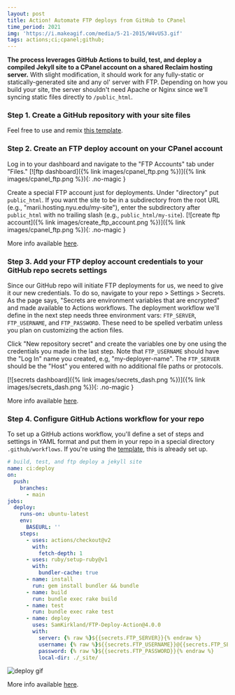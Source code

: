 ```yaml
---
layout: post
title: Action! Automate FTP deploys from GitHub to CPanel
time_period: 2021
img: 'https://i.makeagif.com/media/5-21-2015/W4vUS3.gif'
tags: actions;ci;cpanel;github;
---
```


**The process leverages GitHub Actions to build, test, and deploy a compiled Jekyll site to a CPanel account on a shared Reclaim hosting server.** With slight modification, it should work for any fully-static or statically-generated site and any ol' server with FTP. Depending on how you build your site, the server shouldn't need Apache or Nginx since we'll syncing static files directly to `/public_html`.

### Step 1. **Create a GitHub repository with your site files**  
Feel free to use and remix [this template](https://github.com/nyu-dss/wh-deploilerplate).

### Step 2. **Create an FTP deploy account on your CPanel account**  
Log in to your dashboard and navigate to the "FTP Accounts" tab under "Files."
[![ftp dashboard]({% link images/cpanel_ftp.png %})]({% link images/cpanel_ftp.png %}){: .no-magic }

Create a special FTP account just for deployments. Under "directory" put `public_html`. If you want the site to be in a subdirectory from the root URL (e.g., "marii.hosting.nyu.edu/my-site"), enter the subdirectory after `public_html` with no trailing slash (e.g., `public_html/my-site`).
[![create ftp account]({% link images/create_ftp_account.png %})]({% link images/cpanel_ftp.png %}){: .no-magic }

More info available [here](https://docs.cpanel.net/cpanel/files/ftp-accounts/).

### Step 3. **Add your FTP deploy account credentials to your GitHub repo secrets settings**  
Since our GitHub repo will initiate FTP deployments for us, we need to give it our new credentials. To do so, navigate to your repo > Settings > Secrets. As the page says, "Secrets are environment variables that are encrypted" and made available to Actions workflows. The deployment workflow we'll define in the next step needs three environment vars: `FTP_SERVER`, `FTP_USERNAME`, and `FTP_PASSWORD`.  These need to be spelled verbatim unless you plan on customizing the action files.

Click "New repository secret" and create the variables one by one using the credentials you made in the last step. Note that `FTP_USERNAME` should have the "Log In" name you created, e.g, "my-deployer-name". The `FTP_SERVER` should be the "Host" you entered with no additional file paths or protocols.

[![secrets dashboard]({% link images/secrets_dash.png %})]({% link images/secrets_dash.png %}){: .no-magic }

More info available [here](https://docs.github.com/en/actions/reference/encrypted-secrets).

### Step 4. **Configure GitHub Actions workflow for your repo**

To set up a GitHub actions workflow, you'll define a set of steps and settings in YAML format and put them in your repo in a special directory `.github/workflows`. If you're using the [template](https://github.com/nyu-dss/wh-deploilerplate), this is already set up.

``` yml
# build, test, and ftp deploy a jekyll site
name: ci:deploy
on:
  push:
    branches:
      - main
jobs:
  deploy:
    runs-on: ubuntu-latest
    env:
      BASEURL: ''
    steps:
      - uses: actions/checkout@v2
        with:
          fetch-depth: 1
      - uses: ruby/setup-ruby@v1
        with:
          bundler-cache: true
      - name: install
        run: gem install bundler && bundle
      - name: build
        run: bundle exec rake build
      - name: test
        run: bundle exec rake test
      - name: deploy
        uses: SamKirkland/FTP-Deploy-Action@4.0.0
        with:
          server: {% raw %}${{secrets.FTP_SERVER}}{% endraw %}
          username: {% raw %}${{secrets.FTP_USERNAME}}@{{secrets.FTP_SERVER}}{% endraw %}
          password: {% raw %}${{secrets.FTP_PASSWORD}}{% endraw %}
          local-dir: ./_site/

```

![deploy gif](https://thumbs.gfycat.com/AlarmingVeneratedArgentinehornedfrog-small.gif)

More info available [here](https://docs.github.com/en/actions).
